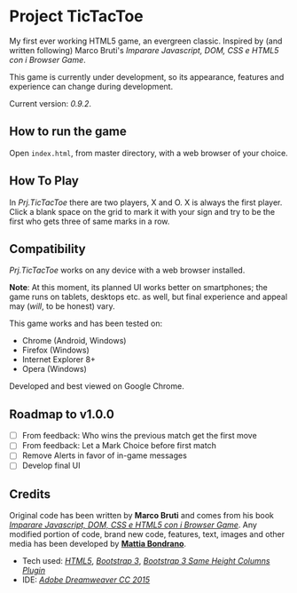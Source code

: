 # Project TicTacToe
My first ever working HTML5 game, an evergreen classic. Inspired by (and written following) Marco Bruti's *Imparare Javascript, DOM, CSS e HTML5 con i Browser Game*.

This game is currently under development, so its appearance, features and experience can change during development.

Current version: *0.9.2*.

## How to run the game
Open `index.html`, from master directory, with a web browser of your choice.

## How To Play
In *Prj.TicTacToe* there are two players, X and O. X is always the first player. Click a blank space on the grid to mark it with your sign and try to be the first who gets three of same marks in a row.

## Compatibility
*Prj.TicTacToe* works on any device with a web browser installed.

**Note**: At this moment, its planned UI works better on smartphones; the game runs on tablets, desktops etc. as well, but final experience and appeal may (*will*, to be honest) vary.

This game works and has been tested on:
- Chrome (Android, Windows)
- Firefox (Windows)
- Internet Explorer 8+
- Opera (Windows)

Developed and best viewed on Google Chrome.

## Roadmap to v1.0.0
- [ ] From feedback: Who wins the previous match get the first move
- [ ] From feedback: Let a Mark Choice before first match
- [ ] Remove Alerts in favor of in-game messages
- [ ] Develop final UI

## Credits
Original code has been written by **Marco Bruti** and comes from his book [*Imparare Javascript, DOM, CSS e HTML5 con i Browser Game*](http://www.amazon.it/gp/product/B00DHIRW4Y).
Any modified portion of code, brand new code, features, text, images and other media has been developed by [**Mattia Bondrano**](https://twitter.com/mattcage23).
- Tech used: [*HTML5*](http://www.w3.org/TR/html5/), [*Bootstrap 3*](http://getbootstrap.com/), [*Bootstrap 3 Same Height Columns Plugin*](http://www.minimit.com/articles/solutions-tutorials/bootstrap-3-responsive-columns-of-same-height)
- IDE: [*Adobe Dreamweaver CC 2015*](http://www.adobe.com/it/products/dreamweaver.html)
